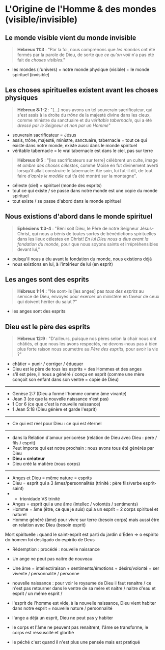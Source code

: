 # L'Origine de l'Homme & des mondes (visible/invisible)

## Le monde visible vient du monde invisible
> **Hébreux 11:3** : "Par la foi, nous comprenons que *les mondes* ont été formés par la parole de Dieu, de sorte que *ce qu'on voit* n'a pas été fait de *choses visibles*."
- les mondes (l'univers) = notre monde physique (visible) + le monde spirituel (invisible)

## Les choses spirituelles existent avant les choses physiques
> **Hébreux 8:1-2** : "[...] nous avons un tel souverain sacrificateur, qui s'est assis à la droite du *trône* de la majesté divine dans les cieux, comme ministre du sanctuaire et du *véritable tabernacle*, qui a été *dressé par le Seigneur et non par un Homme*"
- souverain sacrificateur = Jésus
- assis, trône, majesté, ministre, sanctuaire, tabernacle = tout ce qui existe dans notre monde, existe aussi dans le monde spirituel
- véritable tabernacle = le vrai tabernacle est dans le ciel, pas sur terre

> **Hébreux 8:5** : "[les sacrificateurs sur terre] célèbrent un culte, image et *ombre des choses célestes*, comme Moïse en fut divinement averti lorsqu’il allait construire le tabernacle: Aie soin, lui fut-il dit, de tout faire *d’après le modèle* qui t’a été montré sur la montagne".
- céleste (ciel) = spirituel (monde des esprits)
- tout ce qui existe / se passe dans notre monde est une copie du monde spirituel
- tout existe / se passe d'abord dans le monde spirituel

## Nous existions d'abord dans le monde spirituel
> **Ephésiens 1:3-4** : "Béni soit Dieu, le Père de notre Seigneur Jésus-Christ, qui nous a bénis de toutes sortes de bénédictions spirituelles dans les lieux célestes en Christ! *En lui Dieu nous a élus avant la fondation du monde*, pour que nous soyons saints et irrépréhensibles devant lui,"
- puisqu'il nous a élu avant la fondation du monde, nous existions déjà
- nous existions en lui, à l'intérieur de lui (en esprit)

## Les anges sont des esprits
> **Hébreux 1:14** : "Ne sont-ils [les anges] pas *tous des esprits* au service de Dieu, envoyés pour exercer un ministère en faveur de ceux qui doivent hériter du salut ?"
- les anges sont des esprits

## Dieu est le père des esprits
> **Hébreux 12:9** : "D'ailleurs, puisque nos pères selon la chair nous ont châtiés, et que nous les avons respectés, ne devons-nous pas à bien plus forte raison nous soumettre au *Père des esprits*, pour avoir la vie ?"
- châtier = punir / corriger / éduquer
- Dieu est le père de tous les esprits = des Hommes et des anges
- s'il est père, il nous a généré / conçu en esprit (comme une mère conçoit son enfant dans son ventre = copie de Dieu)
___
  - Genèse 2:7 (Dieu a formé l'homme comme âme vivante)
  - Jean 3 (ce que la nouvelle naissance n'est pas)
  - 1 Cor 6 (ce que c'est la nouvelle naissance)
  - 1 Jean 5:18 (Dieu génère et garde l'esprit)
------
- Ce qui est réel pour Dieu : ce qui est éternel
------
- dans la Relation d'amour pericorèse (relation de Dieu avec Dieu : pere / fils / esprit)
- Peut importe qui est notre prochain : nous avons tous été générés par Dieu
- **Dieu = créateur**
- Dieu créé la matière (nous corps)
------
- Anges et Dieu = même nature = esprits
- Dieu = esprit qui a 3 âmes/personnalités (trinité : père fils/verbe esprit-saint)
-   - trionidade VS trinité
- Anges = esprit qui a une âme (intellec / volontés / sentiments)
- Homme = âme (être, ce que je suis) qui a un esprit = 2 corps spirituel et naturel
- Homme généré (âme) pour vivre sur terre (besoin corps) mais aussi être en relation avec Dieu (besoin esprit)

Mort spirituelle : quand le saint-esprit est parti du jardin d'Eden => o espirito do homem foi desligado do espirito de Deus

- Rédemption : procédé : nouvelle naissance
- Un ange ne peut pas naitre de nouveau

- Une âme = intellect/raison + sentiments/émotions + désirs/volonté = ser vivente / personnalité / personne
- nouvelle naissance : pour voir le royaume de Dieu il faut renaitre / ce n'est pas retourner dans le ventre de sa mère et naitre / naitre d'eau et esprit / un même esprit /
- l'esprit de l'homme est vide, à la nouvelle naissance, Dieu vient habiter dans notre esprit = nouvelle nature / personnalité
- l'ange a déjà un esprit, Dieu ne peut pas y habiter
- le corps et l'âme ne peuvent pas renaitrent, l'âme se transforme, le corps est ressuscité et glorifié
- le péché c'est quand il n'est plus une pensée mais est pratiqué
